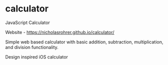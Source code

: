 # calculator
JavaScript Calculator

Website - https://nicholasrohrer.github.io/calculator/

Simple web based calculator with basic addition, subtraction, multiplication, and division functionality.

Design inspired iOS calculator
